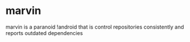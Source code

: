 # marvin
marvin is a paranoid !android that is control repositories consistently and reports outdated dependencies
